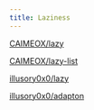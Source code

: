 ```yaml
---
title: Laziness
---
```


[CAIMEOX/lazy](https://github.com/CAIMEOX/lazy/)

[CAIMEOX/lazy-list](https://github.com/CAIMEOX/lazy-list)

[illusory0x0/lazy](https://github.com/illusory0x0/lazy.mbt)

[illusory0x0/adapton](https://github.com/moonbit-community/adapton.mbt)
